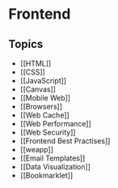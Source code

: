 # Frontend


## Topics

- [[HTML]]
- [[CSS]]
- [[JavaScript]]
- [[Canvas]]
- [[Mobile Web]]
- [[Browsers]]
- [[Web Cache]]
- [[Web Performance]]
- [[Web Security]]
- [[Frontend Best Practises]]
- [[weapp]]
- [[Email Templates]]
- [[Data Visualization]]
- [[Bookmarklet]]
